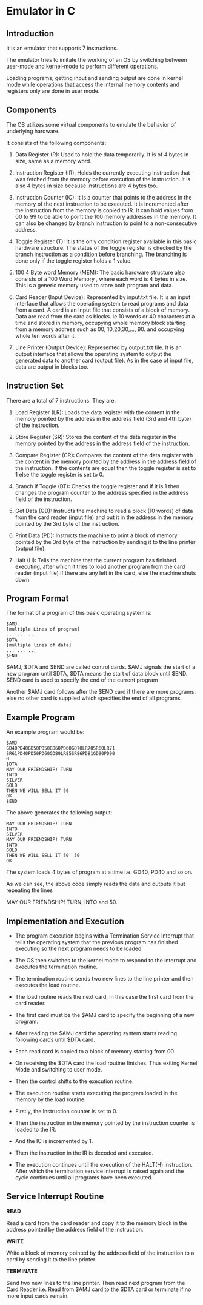 # Emulator in C

## Introduction

It is an emulator that supports 7 instructions.

The emulator tries to imitate the working of an OS by switching between user-mode and kernel-mode to perform different
operations.

Loading programs, getting input and sending output are done in kernel mode while operations that access the internal
memory contents and registers only are done in user mode.

## Components

The OS utilizes some virtual components to emulate the behavior of underlying hardware.

It consists of the following components:

1. Data Register (R): Used to hold the data temporarily. It is of 4 bytes in size, same as a memory word.


2. Instruction Register (IR): Holds the currently executing instruction that was fetched from the memory before
   execution of the instruction. It is also 4 bytes in size because instructions are 4 bytes too.


3. Instruction Counter (IC): It is a counter that points to the address in the memory of the next instruction to be
   executed. It is incremented after the instruction from the memory is copied to IR. It can hold values from 00 to 99
   to be able to point the 100 memory addresses in the memory. It can also be changed by branch instruction to point to
   a non-consecutive address.


4. Toggle Register (T): It is the only condition register available in this basic hardware structure. The status of the
   toggle register is checked by the branch instruction as a condition before branching. The branching is done only if
   the toggle register holds a 1 value.


5. 100 4 Byte word Memory (MEM): The basic hardware structure also consists of a 100 Word Memory , where each word is 4
   bytes in size. This is a generic memory used to store both program and data.


6. Card Reader (Input Device): Represented by input.txt file. It is an input interface that allows the operating system
   to read programs and data from a card. A card is an Input file that consists of a block of memory. Data are read from
   the card as blocks. ie 10 words or 40 characters at a time and stored in memory, occupying whole memory block
   starting from a memory address such as 00, 10,20,30,..., 90. and occupying whole ten words after it.


7. Line Printer (Output Device): Represented by output.txt file. It is an output interface that allows the operating
   system to output the generated data to another card (output file). As in the case of input file, data are output in
   blocks too.

## Instruction Set

There are a total of 7 instructions. They are:

1. Load Register (LR): Loads the data register with the content in the memory pointed by the address in the address
   field (3rd and 4th byte) of the instruction.


2. Store Register (SR): Stores the content of the data register in the memory pointed by the address in the address
   field of the instruction.


3. Compare Register (CR): Compares the content of the data register with the content in the memory pointed by the
   address in the address field of the instruction. If the contents are equal then the toggle register is set to 1 else
   the toggle register is set to 0.


4. Branch if Toggle (BT): Checks the toggle register and if it is 1 then changes the program counter to the address
   specified in the address field of the instruction.


5. Get Data (GD): Instructs the machine to read a block (10 words) of data from the card reader (input file) and put it
   in the address in the memory pointed by the 3rd byte of the instruction.


6. Print Data (PD): Instructs the machine to print a block of memory pointed by the 3rd byte of the instruction by
   sending it to the line printer (output file).


7. Halt (H): Tells the machine that the current program has finished executing, after which it tries to load another
   program from the card reader (input file) if there are any left in the card, else the machine shuts down.

## Program Format

The format of a program of this basic operating system is:

    $AMJ
    [multiple Lines of program]
    ... ... ...
    $DTA
    [multiple lines of data]
    ... ... ...
    $END

$AMJ, $DTA and $END are called control cards. $AMJ signals the start of a new program until $DTA, $DTA means the start
of data block until $END. $END card is used to specify the end of the current program

Another $AMJ card follows after the $END card if there are more programs, else no other card is supplied which specifies
the end of all programs.

## Example Program

An example program would be:

    $AMJ
    GD40PD40GD50PD50GD60PD60GD70LR70SR60LR71
    SR61PD40PD50PD60GD80LR85SR86PD81GD90PD90
    H
    $DTA  
    MAY OUR FRIENDSHIP! TURN
    INTO
    SILVER
    GOLD
    THEN WE WILL SELL IT 50
    OK
    $END

The above generates the following output:

    MAY OUR FRIENDSHIP! TURN           	 
    INTO                               	 
    SILVER                             	 
    MAY OUR FRIENDSHIP! TURN           	 
    INTO                               	 
    GOLD                               	 
    THEN WE WILL SELL IT 50  50        	 
    OK

The system loads 4 bytes of program at a time i.e. GD40, PD40 and so on.

As we can see, the above code simply reads the data and outputs it but repeating the lines

MAY OUR FRIENDSHIP! TURN, INTO and 50.

## Implementation and Execution

* The program execution begins with a Termination Service Interrupt that tells the operating system that the previous
  program has finished executing so the next program needs to be loaded.

* The OS then switches to the kernel mode to respond to the interrupt and executes the termination routine.

* The termination routine sends two new lines to the line printer and then executes the load routine.

* The load routine reads the next card, in this case the first card from the card reader.

* The first card must be the $AMJ card to specify the beginning of a new program.

* After reading the $AMJ card the operating system starts reading following cards until $DTA card.

* Each read card is copied to a block of memory starting from 00.

* On receiving the $DTA card the load routine finishes. Thus exiting Kernel Mode and switching to user mode.

* Then the control shifts to the execution routine.

* The execution routine starts executing the program loaded in the memory by the load routine.

* Firstly, the Instruction counter is set to 0.

* Then the instruction in the memory pointed by the instruction counter is loaded to the IR.

* And the IC is incremented by 1.

* Then the instruction in the IR is decoded and executed.

* The execution continues until the execution of the HALT(H) instruction. After which the termination service interrupt
  is raised again and the cycle continues until all programs have been executed.

## Service Interrupt Routine

**READ**

Read a card from the card reader and copy it to the memory block in the address pointed by the address field of the
instruction.

**WRITE**

Write a block of memory pointed by the address field of the instruction to a card by sending it to the line printer.

**TERMINATE**

Send two new lines to the line printer. Then read next program from the Card Reader i.e. Read from $AMJ card to the $DTA
card or terminate if no more input cards remain.
